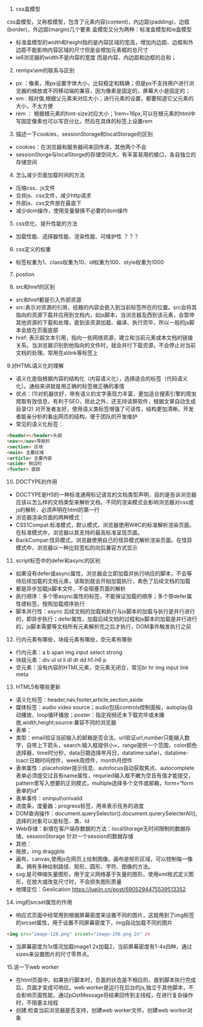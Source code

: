 1. css盒模型

css盒模型，又称框模型，包含了元素内容(content)，内边距(padding)，边框(border)，外边距(margin)几个要素
盒模型又分为两种：标准盒模型和ie盒模型
- 标准盒模型的width和height指的是内容区域的宽高，增加内边距、边框和外边距不能影响内容区域的尺寸但是会增加元素框的总尺寸
- ie6浏览器的width不是内容的宽度 而是内容、内边距和边框的总和；

2. rem\px\em的联系与区别

- px ：像素，用px设置字体大小，比较稳定和精确；但是px不支持用户进行浏览器的缩放或不同移动端的兼容，因为像素是固定的，屏幕大小是固定的；
- em : 相对值,根据父元素来对应大小；进行元素的设置，都要知道它父元素的大小，不太方便
- rem ： 根据根元素的font-size对应大小；1rem=16px,可以在根元素的html中写固定像素也可以写百分比，然后在具体的标签上设置rem

3. 描述一下cookies，sessionStorage和localStorage的区别

- cookies：在浏览器和服务器间来回传递，其他两个不会
- sessionStorge与localStorge的存储空间大，有丰富易用的接口，各自独立的存储空间

4. 怎么减少页面加载时间的方法

- 压缩css、js文件
- 合并js、css文件，减少http请求
- 外部js、css文件放在最底下 
- 减少dom操作，使用变量替换不必要的dom操作

5. css优化、提升性能的方法

- 加载性能、选择器性能、渲染性能、可维护性  ？？？

6. css定义的权重

- 标签权重为1、class权重为10、id权重为100、style权重为1000

7. postion 

8. src和href的区别

- src和href都是引入外部资源
- src:表示对资源的引用，纸箱的内容会嵌入到当前标签所在的位置。src会将其指向的资源下载并应用到文档内，如js脚本，当浏览器及西到该元素，会暂停其他资源的下载和处理，直到该资源加载、编译、执行完毕，所以一般的js脚本会放在页面底部
- href: 表示超文本引用，指向一些网络资源，建立和当前元素或本文档的链接关系。当浏览器识别到他指向的文件时，就会并行下载资源，不会停止对当前文档的处理。常用在a\link等标签上

9.对HTML语义化的理解

- 语义化是指根据内容的结构化（内容语义化），选择适合的标签（代码语义化）。通俗来讲就是用正确的标签做正确的事情
- 优点：(1)对机器优好，带有语义的文字表现力丰富，更加适合搜索引擎的爬虫爬取有效信息，有利于SEO，除此之外，还支持读屏软件，根据文章自动生成目录(2) 对开发者友好，使用语义类标签增强了可读性，结构更加清晰。开发者能亲分析的看出网页的结构，便于团队的开发维护
- 常见的语义化标签：
```html
<header></header>头部
<nav></nav>导航栏
<section> 区块
<main> 主要区域
<article> 主要内容
<aside> 侧边栏
<footer> 底部
```

10. DOCTYPE的作用

- DOCTYPE是H5的一种标准通用标记语言的文档类型声明，目的是告诉浏览器应该以怎么样的文档类型来解析文档，不同的渲染模式会影响浏览器对css或js的解析，必须声明在html的第一行
- 浏览器渲染页面的两种模式：
- CSS1Compat:标准模式，默认模式，浏览器使用W#C的标准解析渲染页面。在标准模式中，浏览器以其支持的最高标准呈现页面。
- BackCompat:怪异模式，浏览器使用自己的怪异模式解析渲染页面。在怪异模式中，浏览器以一种比较宽松的向后兼容方式显示

11. script标签中的defer和async的区别

- 如果没有defer或async属性，浏览器会立即加载并执行响应的脚本，不会等待后续加载的文档元素，读取到就会开始加载执行，素色了后续文档的加载
- 都是异步加载js脚本文件，不会阻塞页面的解析
- 执行顺序：多个带async属性的标签，不能保证加载的顺序；多个带defer属性德标签，按照加载顺序执行
- 脚本并行性：async 后续文档的加载和执行与js脚本的加载与执行是并行进行的，即异步执行；defer属性，加载后续文档的过程和js脚本的加载是并行进行的，js脚本需要等文档所有元素解析完之后才执行，DOM事件触发执行之前

12. 行内元素有哪些，块级元素有哪些，空元素有哪些

- 行内元素：a b span img input select strong
- 块级元素：div ul ol li dl dt dd h1-h6 p
- 空元素：没有内容的HTML元素，空元素无闭合，常见br hr img input link meta

13. HTML5有哪些更新

- 语义化标签：header,nav,footer,article,section,aside
- 媒体标签：audio video source；audio包括controls控制面板，autoplay自动播放，loop循环播放；poster：指定视频还未下载完毕或未播放,width,height;source:兼容不同的浏览器
- 表单：
- 类型：email验证当前输入的邮箱是否合法，url验证url,number只能输入数字，自带上下箭头，search:输入框提供小×，range提供一个范围，color颜色选择器，time时分秒，data日期选择年月日，datatime:safari，datatime-loacl:日期时间控件，week周控件，month月控件
- 表单属性：placeholder提示信息、autofocus自动获取焦点、autocomplete表单必须提交过且有name属性，requried输入框不嫩为空且有值才能提交，pattern里写入想要的正则模式，multiple选择多个文件或邮箱，form=“form表单的id"
- 表单事件：oninput\onivalid
- 进度条，度量器：progress标签，用来表示任务的进度
- DOM查询操作：document.querySelector().document.qurerySelecterAll(),选择的对象可以是标签、类、Id
- Web存储：新增在客户端存数据的方法：localStorage无时间限制的数据存储，sessionStorage 针对一个session的数据存储
- 其他：
- 拖放，img draggble
- 画布，canvas,使用js在网页上绘制图像。画布是矩形区域，可以控制每一像素。拥有多种绘制路径、矩形、圆形、字符、图像的方法。
- svg:是可伸缩矢量图形，用于定义网络基于矢量的图形，使用xml格式定义图形，在放大或改变尺寸时，不会损失图形质量
- 地理定位：Geolication
https://juejin.cn/post/6905294475539513352
14. img的srcset属性的作用

- 响应式页面中经常用到根据屏幕密度来设置不同的图片，这就用到了img标签的srcset属性，用于设置不同屏幕密度下，img自动加载不同的图片
```html
<img src="image-128.png" srcset="image-256.png 2x" />
```
- 当屏幕密度为1x情况加载image1 2x加载2，当前屏幕密度有1-4x四种，通过sizes来设置图片的尺寸零界点。

15.说一下web worker

- 在html页面中，如果执行脚本时，负面的状态是不相应的，直到脚本执行完成后，页面才变成可响应。web worker是运行在后台的js,独立于其他脚本，不会影响页面性能，通过pOstMessage将结果回传到主线程，在进行复杂操作时，不阻塞主线程
- 创建:检查当前浏览器是否支持，创建web worker文件，创建web worker对象

